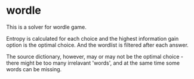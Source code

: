 # wordle

This is a solver for wordle game.

Entropy is calculated for each choice and the highest information gain option is the optimal choice.
And the wordlist is filtered after each answer.

The source dictionary, however, may or may not be the optimal choice - there might be too many irrelavant 'words', and at the same time some words can be missing. 
